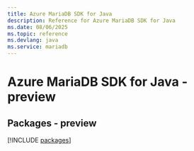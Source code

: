 ```yaml
---
title: Azure MariaDB SDK for Java
description: Reference for Azure MariaDB SDK for Java
ms.date: 08/06/2025
ms.topic: reference
ms.devlang: java
ms.service: mariadb
---
```

# Azure MariaDB SDK for Java - preview
## Packages - preview
[!INCLUDE [packages](mariadb-index.md)]
